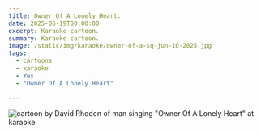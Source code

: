 ```yaml
---
title: Owner Of A Lonely Heart.
date: 2025-06-19T00:00:00
excerpt: Karaoke cartoon.
summary: Karaoke cartoon.
image: /static/img/karaoke/owner-of-a-sq-jun-10-2025.jpg
tags:
  - cartoons
  - karaoke
  - Yes
  - "Owner Of A Lonely Heart"

---
```


![cartoon by David Rhoden of man singing "Owner Of A Lonely Heart" at karaoke](/static/img/karaoke/owner-of-a-sq-jun-10-2025.jpg)
